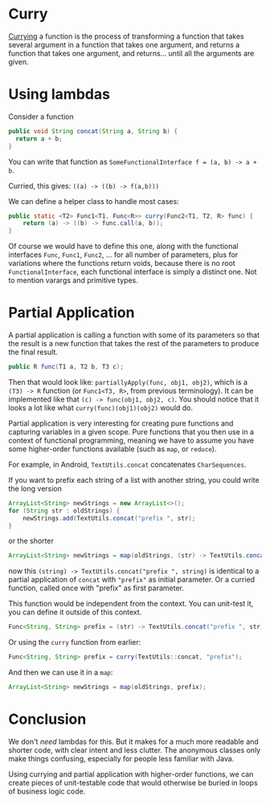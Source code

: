 # Curry

[Currying](https://en.wikipedia.org/wiki/Currying) a function is the process of transforming a function that takes several argument in a function that takes one argument, and returns a function that takes one argument, and returns... until all the arguments are given.

# Using lambdas

Consider a function

```java
public void String concat(String a, String b) {
  return a + b;
}
```

You can write that function as `SomeFunctionalInterface f = (a, b) -> a + b`.

Curried, this gives: `((a) -> ((b) -> f(a,b)))`

We can define a helper class to handle most cases:

```java
public static <T2> Func1<T1, Func<R>> curry(Func2<T1, T2, R> func) {
    return (a) -> ((b) -> func.call(a, b));
}
```

Of course we would have to define this one, along with the functional interfaces `Func`, `Func1`, `Func2`, ... for all number of parameters, plus for variations where the functions return voids, because there is no root `FunctionalInterface`, each functional interface is simply a distinct one. Not to mention varargs and primitive types.

# Partial Application

A partial application is calling a function with some of its parameters so that the result is a new function that takes the rest of the parameters to produce the final result.

```java
public R func(T1 a, T2 b, T3 c);
```

Then that would look like: `partiallyApply(func, obj1, obj2)`, which is a `(T3) -> R` function (or `Func1<T3, R>`, from previous terminology). It can be implemented like that `(c) -> func(obj1, obj2, c)`. You should notice that it looks a lot like what `curry(func)(obj1)(obj2)` would do.

Partial application is very interesting for creating pure functions and capturing variables in a given scope. Pure functions that you then use in a context of functional programming, meaning we have to assume you have some higher-order functions available (such as `map`, or `reduce`).

For example, in Android, `TextUtils.concat` concatenates `CharSequences`.

If you want to prefix each string of a list with another string, you could write the long version

```java
ArrayList<String> newStrings = new ArrayList<>();
for (String str : oldStrings) {
    newStrings.add(TextUtils.concat("prefix ", str);
}
```

or the shorter

```java
ArrayList<String> newStrings = map(oldStrings, (str) -> TextUtils.concat("prefix ", str);
```

now this `(string) -> TextUtils.concat("prefix ", string)` is identical to a partial application of `concat` with `"prefix"` as initial parameter. Or a curried function, called once with "prefix" as first parameter.

This function would be independent from the context. You can unit-test it, you can define it outside of this context.

```java
Func<String, String> prefix = (str) -> TextUtils.concat("prefix ", str);
```

Or using the `curry` function from earlier:

```java
Func<String, String> prefix = curry(TextUtils::concat, "prefix");
```

And then we can use it in a `map`:

```java
ArrayList<String> newStrings = map(oldStrings, prefix);
```

# Conclusion
We don't *need* lambdas for this. But it makes for a much more readable and shorter code, with clear intent and less clutter. The anonymous classes only make things confusing, especially for people less familiar with Java.

Using currying and partial application with higher-order functions, we can create pieces of unit-testable code that would otherwise be buried in loops of business logic code.
